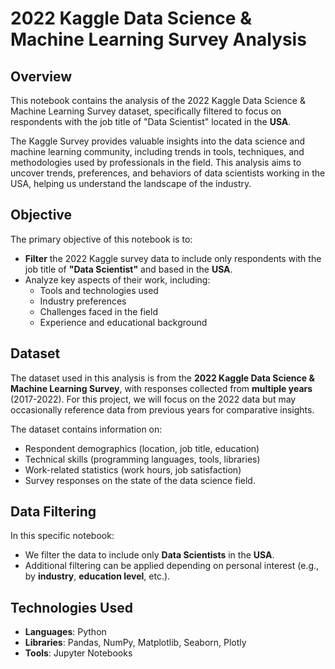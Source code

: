# 2022 Kaggle Data Science & Machine Learning Survey Analysis

## Overview

This notebook contains the analysis of the 2022 Kaggle Data Science & Machine Learning Survey dataset, specifically filtered to focus on respondents with the job title of "Data Scientist" located in the **USA**.

The Kaggle Survey provides valuable insights into the data science and machine learning community, including trends in tools, techniques, and methodologies used by professionals in the field. This analysis aims to uncover trends, preferences, and behaviors of data scientists working in the USA, helping us understand the landscape of the industry.

## Objective

The primary objective of this notebook is to:
- **Filter** the 2022 Kaggle survey data to include only respondents with the job title of **"Data Scientist"** and based in the **USA**.
- Analyze key aspects of their work, including:
  - Tools and technologies used
  - Industry preferences
  - Challenges faced in the field
  - Experience and educational background

## Dataset

The dataset used in this analysis is from the **2022 Kaggle Data Science & Machine Learning Survey**, with responses collected from **multiple years** (2017-2022). For this project, we will focus on the 2022 data but may occasionally reference data from previous years for comparative insights.

The dataset contains information on:
- Respondent demographics (location, job title, education)
- Technical skills (programming languages, tools, libraries)
- Work-related statistics (work hours, job satisfaction)
- Survey responses on the state of the data science field.

## Data Filtering

In this specific notebook:
- We filter the data to include only **Data Scientists** in the **USA**.
- Additional filtering can be applied depending on personal interest (e.g., by **industry**, **education level**, etc.).

## Technologies Used

- **Languages**: Python
- **Libraries**: Pandas, NumPy, Matplotlib, Seaborn, Plotly
- **Tools**: Jupyter Notebooks

